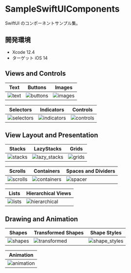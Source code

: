 # SampleSwiftUIComponents
SwiftUI のコンポーネントサンプル集。

## 開発環境
* Xcode 12.4
* ターゲット iOS 14

## Views and Controls
|Text|Buttons|Images|
|---|---|---|
|![text](https://user-images.githubusercontent.com/34936885/123878341-db648400-d979-11eb-866e-d56d4c2f3088.png)|![buttons](https://user-images.githubusercontent.com/34936885/123878362-e5868280-d979-11eb-9c1a-1a8f1c686af9.png)|![images](https://user-images.githubusercontent.com/34936885/123878435-ffc06080-d979-11eb-83b8-91671980171c.png)|

|Selectors|Indicators|Controls|
|---|---|---|
|![selectors](https://user-images.githubusercontent.com/34936885/123878469-0a7af580-d97a-11eb-9517-08c47959f77a.png)|![indicators](https://user-images.githubusercontent.com/34936885/123878512-25e60080-d97a-11eb-98a8-2c440d16824d.png)|![controls](https://user-images.githubusercontent.com/34936885/123878787-b7557280-d97a-11eb-9de9-093e807133fa.gif)|

## View Layout and Presentation
|Stacks|LazyStacks|Grids|
|---|---|---|
|![stacks](https://user-images.githubusercontent.com/34936885/125162644-13fb2d80-e1c4-11eb-91f4-5ebb6400e0eb.png)|![lazy_stacks](https://user-images.githubusercontent.com/34936885/125162710-57559c00-e1c4-11eb-823a-93d333e83f67.png)|![grids](https://user-images.githubusercontent.com/34936885/125162746-8bc95800-e1c4-11eb-86d8-7bfe227dc1d3.png)|

|Scrolls|Containers|Spaces and Dividers|
|---|---|---|
|![scrolls](https://user-images.githubusercontent.com/34936885/125162762-a3084580-e1c4-11eb-8bda-866cad5d0496.png)|![containers](https://user-images.githubusercontent.com/34936885/125162782-b9160600-e1c4-11eb-8890-7f4ccbb87eea.png)|![spacer](https://user-images.githubusercontent.com/34936885/125162842-13af6200-e1c5-11eb-8886-2adab594eff8.png)|

|Lists|Hierarchical Views|
|---|---|
|![lists](https://user-images.githubusercontent.com/34936885/125163060-3d1cbd80-e1c6-11eb-878d-f2fe1c83ea04.png)|![hierarchical](https://user-images.githubusercontent.com/34936885/125162848-1b6f0680-e1c5-11eb-86fa-dd42ba05bfdf.gif)|

## Drawing and Animation
|Shapes|Transformed Shapes|Shape Styles|
|---|---|---|
|![shapes](https://user-images.githubusercontent.com/34936885/125488939-40182a50-d663-42bc-a6b4-08990d4b0522.png)|![transformed](https://user-images.githubusercontent.com/34936885/125488777-beaa325b-38db-48bb-8e52-1e7e52307fe6.png)|![shape_styles](https://user-images.githubusercontent.com/34936885/126035892-a54bb86d-1cc7-45c3-9913-93fb0b46cc59.png)|

|Animation|
|---|
|![animation](https://user-images.githubusercontent.com/34936885/126061534-73522a31-36b9-4c39-8cdf-75b57a8d740a.gif)|